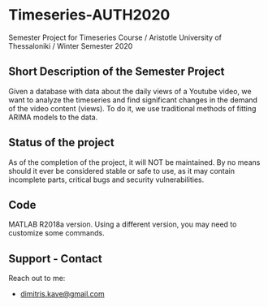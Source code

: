 # Timeseries-AUTH2020
Semester Project for Timeseries Course / Aristotle University of Thessaloniki / Winter Semester 2020

## Short Description of the Semester Project
Given a database with data about the daily views of a Youtube video, we want to analyze the timeseries and find significant changes in the demand of the video content (views). To do it, we use traditional methods of fitting ARIMA models to the data.


## Status of the project
As of the completion of the project, it will NOT be maintained. By no means should it ever be considered stable or safe to use, as it may contain incomplete parts, critical bugs and security vulnerabilities.

## Code
MATLAB R2018a version. Using a different version, you may need to customize some commands.

## Support - Contact
Reach out to me:
- dimitris.kave@gmail.com

